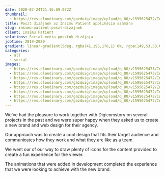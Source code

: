 ```yaml
---
date: 2020-07-24T21:16:09.972Z
thumbnail:
  - https://res.cloudinary.com/gazduig/image/upload/q_80/v1595625472/Insimu/Frame_66_tcycgx.webp
title: Poszt dizájnok az Insimu Patient applikáció számára
slug: insimu-patient-poszt-dizajnok
client: Insimu Patient
solutions: Social media posztok dizájnja
jobtime: 2019-2020
gradient: linear-gradient(5deg, rgba(41,195,170,1) 0%, rgba(149,53,53,0) 71%)
categories:
  - all
  - social
images:
  - https://res.cloudinary.com/gazduig/image/upload/q_80/v1595625473/Insimu/Frame_70_uwno2t.webp
  - https://res.cloudinary.com/gazduig/image/upload/q_80/v1595625473/Insimu/Frame_69_q5mcdz.webp
  - https://res.cloudinary.com/gazduig/image/upload/q_80/v1595625472/Insimu/Frame_64_rkv1de.webp
  - https://res.cloudinary.com/gazduig/image/upload/q_80/v1595625472/Insimu/Frame_66_tcycgx.webp
  - https://res.cloudinary.com/gazduig/image/upload/q_80/v1595625472/Insimu/Frame_65_vfvkvl.webp
  - https://res.cloudinary.com/gazduig/image/upload/q_80/v1595625472/Insimu/Frame_68_gjjtlt.webp
  - https://res.cloudinary.com/gazduig/image/upload/q_80/v1595625472/Insimu/Frame_63_tykd8g.webp
  - https://res.cloudinary.com/gazduig/image/upload/q_80/v1595625472/Insimu/Frame_67_iiptoq.webp
---
```

<!--StartFragment-->

We’ve had the pleasure to work together with Digicomstory on several projects in the past and we were super happy when they asked us to create a new brand and web design for their agency.

Our approach was to create a cool design that fits their target audience and communicates how they work and what they are like as a team.

We went our of our way to draw plenty of icons for the content provided to create a fun experience for the viewer.

The animations that were added in development completed the experience that we were looking to achieve with the new brand.

<!--EndFragment-->